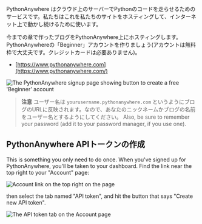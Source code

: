 PythonAnywhere はクラウド上のサーバーでPythonのコードを走らせるためのサービスです。私たちはこれを私たちのサイトをホスティングして、インターネット上で動かし続けるために使います。

今までの章で作ったブログをPythonAnywhere上にホスティングします。PythonAnywhereの「Beginner」アカウントを作りましょう(アカウントは無料枠で大丈夫です。クレジットカードは必要ありません)。

* [https://www.pythonanywhere.com](https://www.pythonanywhere.com/)

![The PythonAnywhere signup page showing button to create a free 'Beginner' account](../deploy/images/pythonanywhere_beginner_account_button.png)

> **注意** ユーザー名は `yourusername.pythonanywhere.com` というようにブログのURLに反映されます。なので、あなたのニックネームかブログの名前をユーザー名とするようにしてください。 Also, be sure to remember your password (add it to your password manager, if you use one).

## PythonAnywhere APIトークンの作成

This is something you only need to do once. When you've signed up for PythonAnywhere, you'll be taken to your dashboard. Find the link near the top right to your "Account" page:

![Account link on the top right on the page](../deploy/images/pythonanywhere_account.png)

then select the tab named "API token", and hit the button that says "Create new API token".

![The API token tab on the Account page](../deploy/images/pythonanywhere_create_api_token.png)